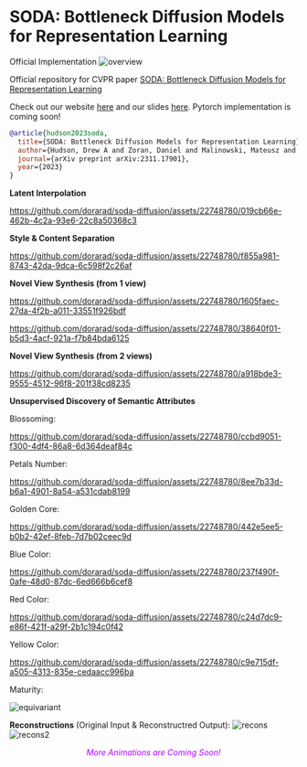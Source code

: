 # SODA: Bottleneck Diffusion Models for Representation Learning
Official Implementation 
![overview](https://github.com/dorarad/soda-diffusion/assets/22748780/af1c5cc7-4c67-4cef-b63b-9fa9522f2487)

Official repository for CVPR paper [SODA: Bottleneck Diffusion Models for Representation Learning](https://arxiv.org/abs/2311.17901)

Check out our website [here](https://soda-diffusion.github.io/) and our slides [here](https://docs.google.com/presentation/d/e/2PACX-1vT-mYtCGFleDmCbjhz1bPwADtJ9D2jY7r6ZaHxFFyjrzxVapnGT_H9MLITpKP_2ZBveS5lESME8wuLr/embed?start=true&amp;loop=true&amp;delayms=3000). Pytorch implementation is coming soon!

```bibtex
@article{hudson2023soda,
  title={SODA: Bottleneck Diffusion Models for Representation Learning},
  author={Hudson, Drew A and Zoran, Daniel and Malinowski, Mateusz and Lampinen, Andrew K and Jaegle, Andrew and McClelland, James L and Matthey, Loic and Hill, Felix and Lerchner, Alexander},
  journal={arXiv preprint arXiv:2311.17901},
  year={2023}
}
```





**Latent Interpolation**


https://github.com/dorarad/soda-diffusion/assets/22748780/019cb66e-462b-4c2a-93e6-22c8a50368c3



**Style & Content Separation**


https://github.com/dorarad/soda-diffusion/assets/22748780/f855a981-8743-42da-9dca-6c598f2c26af


**Novel View Synthesis (from 1 view)**


https://github.com/dorarad/soda-diffusion/assets/22748780/1605faec-27da-4f2b-a011-33551f926bdf



https://github.com/dorarad/soda-diffusion/assets/22748780/38640f01-b5d3-4acf-921a-f7b84bda6125



**Novel View Synthesis (from 2 views)**


https://github.com/dorarad/soda-diffusion/assets/22748780/a918bde3-9555-4512-96f8-201f38cd8235



**Unsupervised Discovery of Semantic Attributes**<br>
<p style="margin-top: 0.4em;">Blossoming:</p>


https://github.com/dorarad/soda-diffusion/assets/22748780/ccbd9051-f300-4df4-86a8-6d364deaf84c



<p style="margin-top: 0.4em;">Petals Number:</p>


https://github.com/dorarad/soda-diffusion/assets/22748780/8ee7b33d-b6a1-4901-8a54-a531cdab8199


<p style="margin-top: 0.4em;">Golden Core:</p>


https://github.com/dorarad/soda-diffusion/assets/22748780/442e5ee5-b0b2-42ef-8feb-7d7b02ceec9d


<p style="margin-top: 0.4em;">Blue Color:</p>


https://github.com/dorarad/soda-diffusion/assets/22748780/237f490f-0afe-48d0-87dc-6ed666b6cef8


<p style="margin-top: 0.4em;">Red Color:</p>


https://github.com/dorarad/soda-diffusion/assets/22748780/c24d7dc9-e86f-421f-a29f-2b1c194c0f42


<p style="margin-top: 0.4em;">Yellow Color:</p>


https://github.com/dorarad/soda-diffusion/assets/22748780/c9e715df-a505-4313-835e-cedaacc996ba



Maturity:

![equivariant](https://github.com/dorarad/soda-diffusion/assets/22748780/12b543da-15b3-48fd-bab1-c1dc97e7fa6f)


**Reconstructions** (Original Input & Reconstructred Output):
![recons](https://github.com/dorarad/soda-diffusion/assets/22748780/8e7f3719-0bdf-4822-b3c2-0383b61cd885)
![recons2](https://github.com/dorarad/soda-diffusion/assets/22748780/b37c8645-066f-4ea7-8f80-f549255be6ec)


<center style="font-style: italic; color: #b100ff; margin-top: 0.8em;">More Animations are Coming Soon!</center>

